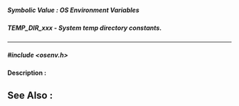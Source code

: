 ##### Symbolic Value : OS Environment Variables
##### TEMP_DIR_xxx - System temp directory constants.
---
##### #include <osenv.h>
**Description :**

**See Also :**
[](D:/md_files/.md)
---
